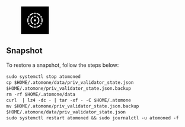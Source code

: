<figure><img src="https://raw.githubusercontent.com/ruangnode/cosmos-images/main/logos/atomone.png" alt=""><figcaption></figcaption></figure>

## Snapshot
To restore a snapshot, follow the steps below:

```
sudo systemctl stop atomoned
cp $HOME/.atomone/data/priv_validator_state.json $HOME/.atomone/priv_validator_state.json.backup
rm -rf $HOME/.atomone/data
curl  | lz4 -dc - | tar -xf - -C $HOME/.atomone
mv $HOME/.atomone/priv_validator_state.json.backup $HOME/.atomone/data/priv_validator_state.json
sudo systemctl restart atomoned && sudo journalctl -u atomoned -f
```

